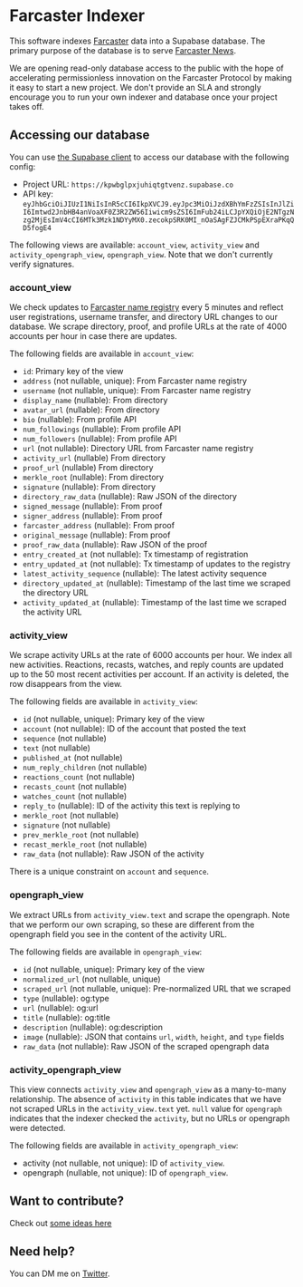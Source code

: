 # Farcaster Indexer

This software indexes [Farcaster](https://farcaster.xyz) data into a Supabase database. The primary purpose of the database is to serve [Farcaster News](https://www.farcasternews.xyz).

We are opening read-only database access to the public with the hope of accelerating permissionless innovation on the Farcaster Protocol by making it easy to start a new project. We don't provide an SLA and strongly encourage you to run your own indexer and database once your project takes off.

## Accessing our database

You can use [the Supabase client](https://supabase.com/docs/reference/javascript/installing) to access our database with the following config:

- Project URL: `https://kpwbglpxjuhiqtgtvenz.supabase.co`
- API key: `eyJhbGciOiJIUzI1NiIsInR5cCI6IkpXVCJ9.eyJpc3MiOiJzdXBhYmFzZSIsInJlZiI6Imtwd2JnbHB4anVoaXF0Z3R2ZW56Iiwicm9sZSI6ImFub24iLCJpYXQiOjE2NTgzNzg2MjEsImV4cCI6MTk3Mzk1NDYyMX0.zecokpSRK0MI_nOaSAgFZJCMkPSpEXraPKqQD5fogE4`

The following views are available: `account_view`, `activity_view` and `activity_opengraph_view`, `opengraph_view`. Note that we don't currently verify signatures.

### account_view

We check updates to [Farcaster name registry](https://www.farcaster.xyz/docs/the-basics#name-registry) every 5 minutes and reflect user registrations, username transfer, and directory URL changes to our database. We scrape directory, proof, and profile URLs at the rate of 4000 accounts per hour in case there are updates.

The following fields are available in `account_view`:

- `id`: Primary key of the view
- `address` (not nullable, unique): From Farcaster name registry
- `username` (not nullable, unique): From Farcaster name registry
- `display_name` (nullable): From directory
- `avatar_url` (nullable): From directory
- `bio` (nullable): From profile API
- `num_followings` (nullable): From profile API
- `num_followers` (nullable): From profile API
- `url` (not nullable): Directory URL from Farcaster name registry
- `activity_url` (nullable) From directory
- `proof_url` (nullable) From directory
- `merkle_root` (nullable): From directory
- `signature` (nullable): From directory
- `directory_raw_data` (nullable): Raw JSON of the directory
- `signed_message` (nullable): From proof
- `signer_address` (nullable): From proof
- `farcaster_address` (nullable): From proof
- `original_message` (nullable): From proof
- `proof_raw_data` (nullable): Raw JSON of the proof
- `entry_created_at` (not nullable): Tx timestamp of registration
- `entry_updated_at` (not nullable): Tx timestamp of updates to the registry
- `latest_activity_sequence` (nullable): The latest activity sequence
- `directory_updated_at` (nullable): Timestamp of the last time we scraped the directory URL
- `activity_updated_at` (nullable): Timestamp of the last time we scraped the activity URL

### activity_view

We scrape activity URLs at the rate of 6000 accounts per hour. We index all new activities. Reactions, recasts, watches, and reply counts are updated up to the 50 most recent activities per account. If an activity is deleted, the row disappears from the view.

The following fields are available in `activity_view`:

- `id` (not nullable, unique): Primary key of the view
- `account` (not nullable): ID of the account that posted the text
- `sequence` (not nullable)
- `text` (not nullable)
- `published_at` (not nullable)
- `num_reply_children` (not nullable)
- `reactions_count` (not nullable)
- `recasts_count` (not nullable)
- `watches_count` (not nullable)
- `reply_to` (nullable): ID of the activity this text is replying to
- `merkle_root` (not nullable)
- `signature` (not nullable)
- `prev_merkle_root` (not nullable)
- `recast_merkle_root` (not nullable)
- `raw_data` (not nullable): Raw JSON of the activity

There is a unique constraint on `account` and `sequence`.

### opengraph_view

We extract URLs from `activity_view.text` and scrape the opengraph. Note that we perform our own scraping, so these are different from the opengraph field you see in the content of the activity URL.

The following fields are available in `opengraph_view`:

- `id` (not nullable, unique): Primary key of the view
- `normalized_url` (not nullable, unique)
- `scraped_url` (not nullable, unique): Pre-normalized URL that we scraped
- `type` (nullable): og:type
- `url` (nullable): og:url
- `title` (nullable): og:title
- `description` (nullable): og:description
- `image` (nullable): JSON that contains `url`, `width`, `height`, and `type` fields
- `raw_data` (not nullable): Raw JSON of the scraped opengraph data

### activity_opengraph_view

This view connects `activity_view` and `opengraph_view` as a many-to-many relationship. The absence of `activity` in this table indicates that we have not scraped URLs in the `activity_view.text` yet. `null` value for `opengraph` indicates that the indexer checked the `activity`, but no URLs or opengraph were detected.

The following fields are available in `activity_opengraph_view`:

- activity (not nullable, not unique): ID of `activity_view`.
- opengraph (nullable, not unique): ID of `opengraph_view`.

## Want to contribute?

Check out [some ideas here](https://github.com/lfglabs/farcaster-indexer/issues)

## Need help?

You can DM me on [Twitter](https://twitter.com/kn).
